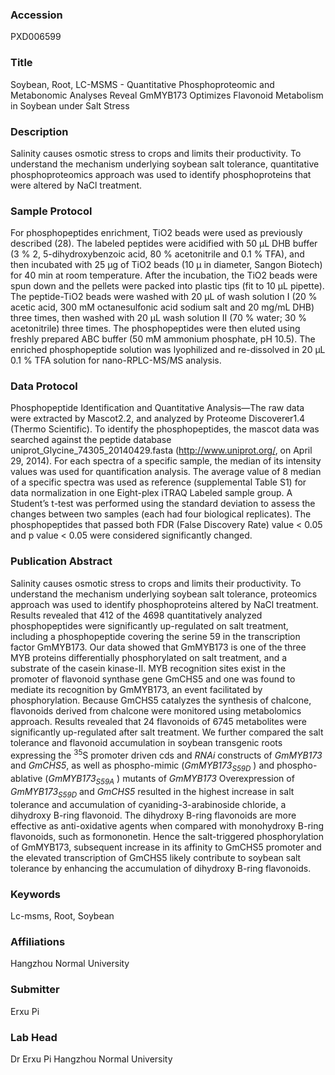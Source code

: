 ### Accession
PXD006599

### Title
Soybean, Root, LC-MSMS -  Quantitative Phosphoproteomic and Metabonomic Analyses Reveal GmMYB173 Optimizes Flavonoid Metabolism in Soybean under Salt Stress

### Description
Salinity causes osmotic stress to crops and limits their productivity. To understand the mechanism underlying soybean salt tolerance, quantitative phosphoproteomics approach was used to identify phosphoproteins that were altered by NaCl treatment.

### Sample Protocol
For phosphopeptides enrichment, TiO2 beads were used as previously described (28). The labeled peptides were acidified with 50 μL DHB buffer (3 % 2, 5-dihydroxybenzoic acid, 80 % acetonitrile and 0.1 % TFA), and then incubated with 25 μg of TiO2 beads (10 μ in diameter, Sangon Biotech) for 40 min at room temperature. After the incubation, the TiO2 beads were spun down and the pellets were packed into plastic tips (fit to 10 μL pipette). The peptide-TiO2 beads were washed with 20 μL of wash solution I (20 % acetic acid, 300 mM octanesulfonic acid sodium salt and 20 mg/mL DHB) three times, then washed with 20 μL wash solution II (70 % water; 30 % acetonitrile) three times. The phosphopeptides were then eluted using freshly prepared ABC buffer (50 mM ammonium phosphate, pH 10.5). The enriched phosphopeptide solution was lyophilized and re-dissolved in 20 μL 0.1 % TFA solution for nano-RPLC-MS/MS analysis.

### Data Protocol
Phosphopeptide Identification and Quantitative Analysis—The raw data were extracted by Mascot2.2, and analyzed by Proteome Discoverer1.4 (Thermo Scientific). To identify the phosphopeptides, the mascot data was searched against the peptide database uniprot_Glycine_74305_20140429.fasta (http://www.uniprot.org/, on April 29, 2014). For each spectra of a specific sample, the median of its intensity values was used for quantification analysis. The average value of 8 median of a specific spectra was used as reference (supplemental Table S1) for data normalization in one Eight-plex iTRAQ Labeled sample group. A Student’s t-test was performed using the standard deviation to assess the changes between two samples (each had four biological replicates). The phosphopeptides that passed both FDR (False Discovery Rate) value < 0.05 and p value < 0.05 were considered significantly changed.

### Publication Abstract
Salinity causes osmotic stress to crops and limits their productivity. To understand the mechanism underlying soybean salt tolerance, proteomics approach was used to identify phosphoproteins altered by NaCl treatment. Results revealed that 412 of the 4698 quantitatively analyzed phosphopeptides were significantly up-regulated on salt treatment, including a phosphopeptide covering the serine 59 in the transcription factor GmMYB173. Our data showed that GmMYB173 is one of the three MYB proteins differentially phosphorylated on salt treatment, and a substrate of the casein kinase-II. MYB recognition sites exist in the promoter of flavonoid synthase gene GmCHS5 and one was found to mediate its recognition by GmMYB173, an event facilitated by phosphorylation. Because GmCHS5 catalyzes the synthesis of chalcone, flavonoids derived from chalcone were monitored using metabolomics approach. Results revealed that 24 flavonoids of 6745 metabolites were significantly up-regulated after salt treatment. We further compared the salt tolerance and flavonoid accumulation in soybean transgenic roots expressing the <sup>35</sup>S promoter driven cds and <i>RNAi</i> constructs of <i>GmMYB173</i> and <i>GmCHS5</i>, as well as phospho-mimic (<i>GmMYB173<sub>S59D</sub></i> ) and phospho-ablative (<i>GmMYB173<sub>S59A</sub></i> ) mutants of <i>GmMYB173</i> Overexpression of <i>GmMYB173<sub>S59D</sub></i> and <i>GmCHS5</i> resulted in the highest increase in salt tolerance and accumulation of cyaniding-3-arabinoside chloride, a dihydroxy B-ring flavonoid. The dihydroxy B-ring flavonoids are more effective as anti-oxidative agents when compared with monohydroxy B-ring flavonoids, such as formononetin. Hence the salt-triggered phosphorylation of GmMYB173, subsequent increase in its affinity to GmCHS5 promoter and the elevated transcription of GmCHS5 likely contribute to soybean salt tolerance by enhancing the accumulation of dihydroxy B-ring flavonoids.

### Keywords
Lc-msms, Root, Soybean

### Affiliations
Hangzhou Normal University

### Submitter
Erxu Pi

### Lab Head
Dr Erxu Pi
Hangzhou Normal University


